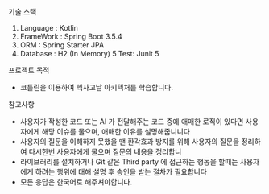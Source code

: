 기술 스택
1. Language :  Kotlin
2. FrameWork : Spring Boot 3.5.4
3. ORM : Spring Starter JPA
4. Database : H2 (In Memory)
5  Test: Junit 5

프로젝트 목적
 - 코틀린을 이용하여 헥사고날 아키텍처를 학습합니다.

참고사항
 - 사용자가 작성한 코드 또는 AI 가 전달해주는 코드 중에 애매한 로직이 있다면 사용자에게 해당 이슈를 물으며, 애매한 이유를 설명해줍니니다
 - 사용자의 질문을 이해하지 못했을 땐 환각효과 방지를 위해 사용자의 질문을 정리하여 다시한번 사용자에게 물으며 질문의 내용을 정리합니
 - 라이브러리를 설치하거나 Git 같은 Third party 에 접근하는 행동을 할때는 사용자에게 하려는 행위에 대해 설명 후 승인을 받는 절차가 필요합니다
 - 모든 응답은 한국어로 해주셔야합니다.
